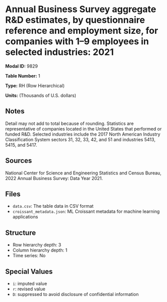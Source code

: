 # Annual Business Survey aggregate R&D estimates, by questionnaire reference and employment size, for companies with 1&#8211;9 employees in selected industries: 2021

**Modal ID:** 9829

**Table Number:** 1

**Type:** RH (Row Hierarchical)

**Units:** (Thousands of U.S. dollars)

## Notes

Detail may not add to total because of rounding. Statistics are representative of companies located in the United States that performed or funded R&D. Selected industries include the 2017 North American Industry Classification System sectors 31, 32, 33, 42, and 51 and industries 5413, 5415, and 5417.

## Sources

National Center for Science and Engineering Statistics and Census Bureau, 2022 Annual Business Survey: Data Year 2021.

## Files

- `data.csv`: The table data in CSV format
- `croissant_metadata.json`: ML Croissant metadata for machine learning applications

## Structure

- Row hierarchy depth: 3
- Column hierarchy depth: 1
- Time series: No

## Special Values

- `i`: imputed value
- `r`: revised value
- `D`: suppressed to avoid disclosure of confidential information
